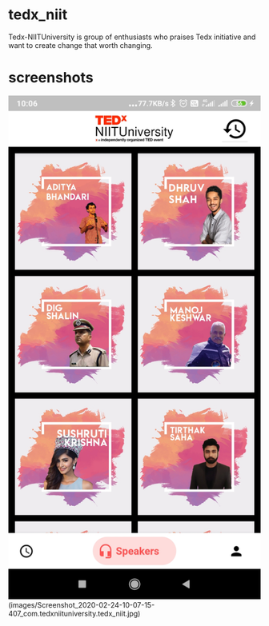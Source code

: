 # tedx_niit

Tedx-NIITUniversity is group of enthusiasts who praises Tedx initiative and want to create change that worth changing.

# screenshots
![Screenshot](images/Screenshot_2020-02-24-10-06-55-689_com.tedxniituniversity.tedx_niit.jpg)(images/Screenshot_2020-02-24-10-07-15-407_com.tedxniituniversity.tedx_niit.jpg)
